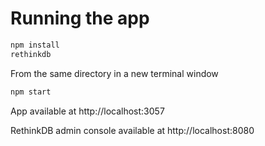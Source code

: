 # Running the app
```bash
npm install
rethinkdb
```
From the same directory in a new terminal window
```bash
npm start
```
App available at http://localhost:3057

RethinkDB admin console available at http://localhost:8080

